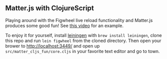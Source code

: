 ## Matter.js with ClojureScript

Playing around with the Figwheel live reload functionality and
Matter.js produces some good fun! See [this
video](http://url.brentvatne.ca/17JzR) for an example.

To enjoy it for yourself, install [leiningen](http://leiningen.org/) with `brew install leiningen`, clone this repo and run `lein figwheel` from the cloned directory. Then open your brower to [http://localhost:3449/](http://localhost:3449/) and open up `src/matter_cljs_fun/core.cljs` in your favorite text editor and go to town.
